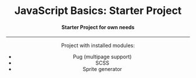 <h1 align="center">
JavaScript Basics: Starter Project
</h1>
<h4 align="center">Starter Project for own needs</h4>

---

<div align="center">
<p>Project with installed modules:</p>
<ul>
  <li>Pug (multipage support)</li>
  <li>SCSS</li>
  <li>Sprite generator</li>
</ul>
</div>
